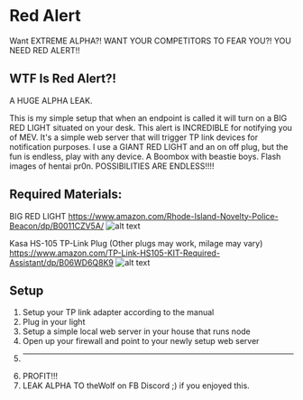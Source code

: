 # Red Alert

Want EXTREME ALPHA?! WANT YOUR COMPETITORS TO FEAR YOU?! YOU NEED RED ALERT!!

## WTF Is Red Alert?!

A HUGE ALPHA LEAK.

This is my simple setup that when an endpoint is called it will turn on a BIG RED LIGHT situated on your desk. This alert is INCREDIBLE for notifying you of MEV. It's a simple web server that will trigger TP link devices for notification purposes. I use a GIANT RED LIGHT and an on off plug, but the fun is endless, play with any device. A Boombox with beastie boys. Flash images of hentai pr0n. POSSIBILITIES ARE ENDLESS!!!!

## Required Materials:

BIG RED LIGHT
https://www.amazon.com/Rhode-Island-Novelty-Police-Beacon/dp/B0011CZV5A/
![alt text](https://m.media-amazon.com/images/I/51jcl4m8+fL._AC_SL1000_.jpg)

Kasa HS-105 TP-Link Plug (Other plugs may work, milage may vary)
https://www.amazon.com/TP-Link-HS105-KIT-Required-Assistant/dp/B06WD6Q8K9
![alt text](https://m.media-amazon.com/images/I/81k651IYPWL._AC_SL1500_.jpg)


## Setup
1. Setup your TP link adapter according to the manual
2. Plug in your light
3. Setup a simple local web server in your house that runs node
4. Open up your firewall and point to your newly setup web server
5. _____
6. PROFIT!!!
7. LEAK ALPHA TO theWolf on FB Discord ;) if you enjoyed this.
